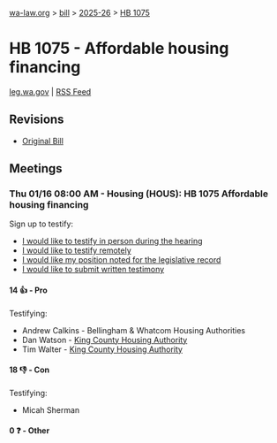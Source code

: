 [wa-law.org](/) > [bill](/bill/) > [2025-26](/bill/2025-26/) > [HB 1075](/bill/2025-26/hb/1075/)

# HB 1075 - Affordable housing financing
[leg.wa.gov](https://app.leg.wa.gov/billsummary?BillNumber=1075&Year=2025&Initiative=false) | [RSS Feed](./rss.xml)

## Revisions
* [Original Bill](1/)

## Meetings
### Thu 01/16 08:00 AM - Housing (HOUS): HB 1075 Affordable housing financing
Sign up to testify:
* [I would like to testify in person during the hearing](https://app.leg.wa.gov/csi/Testifier/Add?chamber=House&mId=32400&aId=161195&caId=24659&tId=1)
* [I would like to testify remotely](https://app.leg.wa.gov/csi/Testifier/Add?chamber=House&mId=32400&aId=161195&caId=24659&tId=2)
* [I would like my position noted for the legislative record](https://app.leg.wa.gov/csi/Testifier/Add?chamber=House&mId=32400&aId=161195&caId=24659&tId=3)
* [I would like to submit written testimony](https://app.leg.wa.gov/csi/Testifier/Add?chamber=House&mId=32400&aId=161195&caId=24659&tId=4)

#### 14 👍 - Pro
Testifying:
* Andrew Calkins - Bellingham & Whatcom Housing Authorities
* Dan Watson - [King County Housing Authority](/org/king_county_housing_authority/)
* Tim Walter - [King County Housing Authority](/org/king_county_housing_authority/)

#### 18 👎 - Con
Testifying:
* Micah Sherman

#### 0 ❓ - Other
